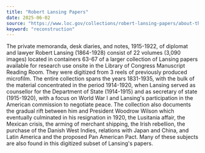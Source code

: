 ```yaml
---
title: "Robert Lansing Papers"
date: 2025-06-02
source: "https://www.loc.gov/collections/robert-lansing-papers/about-this-collection/"
keyword: "reconstruction"
---
```


The private memoranda, desk diaries, and notes, 1915-1922, of diplomat and lawyer Robert Lansing (1864-1928) consist of 22 volumes (3,090 images) located in containers 63-67 of a larger collection of Lansing papers available for research use onsite in the Library of Congress Manuscript Reading Room. They were digitized from 3 reels of previously produced microfilm. The entire collection spans the years 1831-1935, with the bulk of the material concentrated in the period 1914-1920, when Lansing served as counsellor for the Department of State (1914-1915) and as secretary of state (1915-1920), with a focus on World War I and Lansing's participation in the American commission to negotiate peace. The collection also documents the gradual rift between him and President Woodrow Wilson which eventually culminated in his resignation in 1920, the Lusitania affair, the Mexican crisis, the arming of merchant shipping, the Irish rebellion, the purchase of the Danish West Indies, relations with Japan and China, and Latin America and the proposed Pan American Pact. Many of these subjects are also found in this digitized subset of Lansing's papers.


